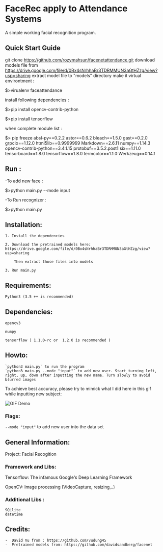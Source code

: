 # FaceRec apply to Attendance Systems

A simple working facial recognition program.

## Quick Start Guide
git clone https://github.com/rozymahsun/facenetattendance.git
download models file  from https://drive.google.com/file/d/0Bx4sNrhhaBr3TDRMMUN3aGtHZzg/view?usp=sharing
extract model file to "models" directory
make it virtual environtment : 

$>virualenv faceattendance

install following dependencies :

$>pip install opencv-contrib-python

$>pip install tensorflow

when complete module list :

$> pip freeze
absl-py==0.2.2
astor==0.6.2
bleach==1.5.0
gast==0.2.0
grpcio==1.12.0
html5lib==0.9999999
Markdown==2.6.11
numpy==1.14.3
opencv-contrib-python==3.4.1.15
protobuf==3.5.2.post1
six==1.11.0
tensorboard==1.8.0
tensorflow==1.8.0
termcolor==1.1.0
Werkzeug==0.14.1

## Run :

-To add new face :

$>python main.py --mode input

-To Run recognizer :

$>python main.py

## Installation:
    1. Install the dependencies

    2. Download the pretrained models here: https://drive.google.com/file/d/0Bx4sNrhhaBr3TDRMMUN3aGtHZzg/view?usp=sharing
    
        Then extract those files into models

    3. Run main.py

## Requirements:
    Python3 (3.5 ++ is recommended)

## Dependencies:

    opencv3

    numpy

    tensorflow ( 1.1.0-rc or  1.2.0 is recommended )


## Howto:
    `python3 main.py` to run the program
    `python3 main.py --mode "input"` to add new user. Start turning left, right, up, down after inputting the new name. Turn slowly to avoid blurred images

To achieve best accuracy, please try to mimick what I did here in this gif while inputting new subject:
    
![GIF Demo](https://media.giphy.com/media/3o7aD7CZ6C3RLCvLgs/giphy.gif)

        
### Flags:
   `--mode "input"` to add new user into the data set
    


## General Information:
Project: Facial Recogition


### Framework and Libs:

Tensorflow: The infamous Google's Deep Learning Framework

OpenCV: Image processing (VideoCapture, resizing,..)

### Additional Libs :
    SQLlite
    datetime


## Credits:
    -  David Vu from : https://github.com/vudung45
    -  Pretrained models from: https://github.com/davidsandberg/facenet
